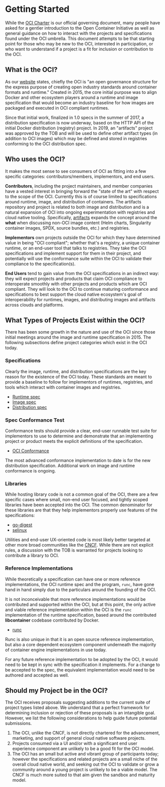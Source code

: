 # Getting Started

While the [OCI Charter](./CHARTER.md) is our official governing document, many
people have asked for a gentler introduction to the Open Container Initiative as
well as general guidance on how to interact with the projects and specifications
found under the OCI umbrella. This document attempts to be that starting point
for those who may be new to the OCI, interested in participation, or who want to
understand if a project is a fit for inclusion or contribution to the OCI.

## What is the OCI?

As our [website](https://opencontainers.org) states, chiefly the OCI is "an open
governance structure for the express purpose of creating open industry standards
around container formats and runtime." Created in 2015, the core initial purpose
was to align Docker and other ecosystem players around a runtime and image
specification that would become an industry baseline for how images are packaged
and executed in OCI compliant runtimes.

Since that initial work, finalized in 1.0 specs in the summer of 2017, a
distribution specification is now underway, based on the HTTP API of the initial
Docker distribution (registry) project. In 2019, an "artifacts" project was
approved by the TOB and will be used to define other artifact types (in addition
to OCI images) which may be defined and stored in registries conforming to the
OCI distribution spec.

## Who uses the OCI?

It makes the most sense to see consumers of OCI as fitting into a few specific
categories: contributors/members, implementors, and end users.

**Contributors**, including the project maintainers, and member companies have a
vested interest in bringing forward the "state of the art" with respect to the
scope of the OCI. Currently this is of course limited to specifications around
runtime, image, and distribution of containers. The artifacts repository and
project is related to both image and distribution and is a natural expansion
of OCI into ongoing experimentation with registries and cloud native tooling.
Specifically, [artifacts](https://github.com/opencontainers/artifacts) expands the concept around the **what** when
discussing non-OCI image content (Helm charts, Singularity container images,
SPDX, source bundles, etc.) and registries.

**Implementors** own projects outside the OCI for which they have determined
value in being "OCI compliant"; whether that's a registry, a unique container
runtime, or an end-user tool that talks to registries. They take the OCI
specifications and implement support for them in their project, and potentially
will use the conformance suite within the OCI to validate their compliance to
the specification(s).

**End Users** tend to gain value from the OCI specifications in an indirect
way: they will expect projects and products that claim OCI compliance to
interoperate smoothly with other projects and products which are OCI compliant.
They will look to the OCI to continue maturing conformance and specifications
to best support the cloud native ecosystem's goal of interoperability for
runtimes, images, and distributing images and artifacts across clouds and
platforms.

## What Types of Projects Exist within the OCI?

There has been some growth in the nature and use of the OCI since those
initial meetings around the image and runtime specification in 2015. The
following subsections define project categories which exist in the OCI today.

### Specifications

Clearly the image, runtime, and distribution specifications are the key
reason for the existence of the OCI today. These standards are meant to
provide a baseline to follow for implementors of runtimes, registries, and
tools which interact with container images and registries.
 - [Runtime spec](https://github.com/opencontainers/runtime-spec)
 - [Image spec](https://github.com/opencontainers/image-spec)
 - [Distribution spec](https://github.com/opencontainers/distribution-spec)

### Spec Conformance Test

Conformance tests should provide a clear, end-user runnable test suite for
implementors to use to determine and demonstrate that an implementing project
or product meets the explicit definitions of the specification.
 - [OCI Conformance](https://github.com/opencontainers/oci-conformance)

The most advanced conformance implementation to date is for the new distribution specification. Additional work on image and runtime conformance is ongoing.

### Libraries 

While hosting library code is not a common goal of the OCI, there are a few
specific cases where small, non-end user focused, and tightly scoped libraries
have been accepted into the OCI. The common denominator for these libraries are
that they help implementors properly use features of the specifications:
 - [go-digest](https://github.com/opencontainers/go-digest)
 - [selinux](https://github.com/opencontainers/selinux)

Utilities and end-user UX-oriented code is most likely better targeted at other
more broad communities like the [CNCF](https://cncf.io). While there are not
explicit rules, a discussion with the TOB is warranted for projects looking to
contribute a library to OCI.

### Reference Implementations

While theoretically a specification can have one or more reference
implementations, the OCI runtime spec and the program, `runc`, have gone
hand in hand simply due to the particulars around the founding of the OCI.

It is not inconceivable that more reference implementations would be 
contributed and supported within the OCI, but at this point, the only
active and viable reference implementation within the OCI is the `runc`
implementation of the runtime specification, based around the contributed
**libcontainer** codebase contributed by Docker.
 - [runc](https://github.com/opencontainers/runc)

Runc is also unique in that it is an open source reference implementation,
but also a core dependent ecosystem component underneath the majority of
container engine implementations in use today.

For any future reference implementation to be adopted by the OCI, it would
need to be kept in sync with the specification it implements. For a change
to be accepted to the spec, the equivalent implementation would need to be
authored and accepted as well.

## Should my Project be in the OCI?

The OCI receives proposals suggesting additions to the current suite
of project types listed above. We understand that a perfect framework
for determining inclusion or rejection of these proposals is an
intangible goal. However, we list the following considerations to help
guide future potential submissions.

 1. The OCI, unlike the CNCF, is not directly chartered for the advancement, marketing, and support of general cloud native software projects.
 2. Projects consumed via a UI and/or with a significant end user experience component are unlikely to be a good fit for the OCI model.
 3. The OCI has an small but active and vibrant group of participants today; however the specifications and related projects are a small niche of the overall cloud native world, and seeking out the OCI to validate or grow a community around a young project is unlikely to be a viable model. The CNCF is much more suited to that aim given the sandbox and maturity model.
